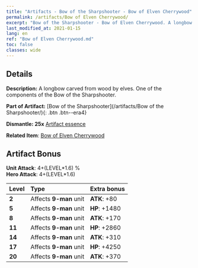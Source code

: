 ```yaml
---
title: "Artifacts - Bow of the Sharpshooter - Bow of Elven Cherrywood"
permalink: /artifacts/Bow of Elven Cherrywood/
excerpt: "Bow of the Sharpshooter - Bow of Elven Cherrywood. A longbow carved from wood by elves. One of the components of the Bow of the Sharpshooter."
last_modified_at: 2021-01-15
lang: en
ref: "Bow of Elven Cherrywood.md"
toc: false
classes: wide
---
```




## Details

 **Description:** A longbow carved from wood by elves. One of the components of the Bow of the Sharpshooter.

 **Part of Artifact:** [Bow of the Sharpshooter](/artifacts/Bow of the Sharpshooter/){: .btn .btn--era4}

 **Dismantle: 25x** [ Artifact essence](/Items/con_277/)

 **Related Item**: [ Bow of Elven Cherrywood](/Items/art_4/)

## Artifact Bonus

  **Unit Attack**: 4+(LEVEL\*1.6) %<br/>**Hero Attack**: 4+(LEVEL\*1.6)

  |  Level  | Type |    Extra bonus  | 
  |:--------|:-----|:----------------| 
  | **2** | Affects **9-man** unit | **ATK**: +80 | 
  | **5** | Affects **9-man** unit | **HP**: +1480 | 
  | **8** | Affects **9-man** unit | **ATK**: +170 | 
  | **11** | Affects **9-man** unit | **HP**: +2860 | 
  | **14** | Affects **9-man** unit | **ATK**: +310 | 
  | **17** | Affects **9-man** unit | **HP**: +4250 | 
  | **20** | Affects **9-man** unit | **ATK**: +370 | 

